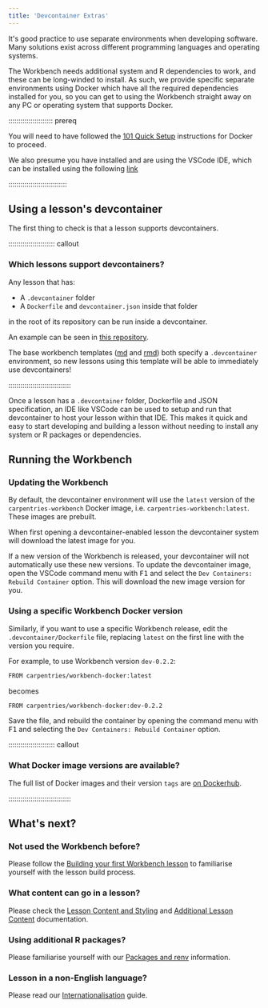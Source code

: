 ```yaml
---
title: 'Devcontainer Extras'
---
```


It's good practice to use separate environments when developing software.
Many solutions exist across different programming languages and operating systems.

The Workbench needs additional system and R dependencies to work, and these can be long-winded to install.
As such, we provide specific separate environments using Docker which have all the required dependencies installed for you, so you can get to using the Workbench straight away on any PC or operating system that supports Docker.

:::::::::::::::::::::: prereq

You will need to have followed the [101 Quick Setup](learners/setup.md#101-docker) instructions for Docker to proceed.

We also presume you have installed and are using the VSCode IDE, which can be installed using the following [link](https://code.visualstudio.com/)

:::::::::::::::::::::::::::::

## Using a lesson's devcontainer

The first thing to check is that a lesson supports devcontainers.

::::::::::::::::::::::: callout

### Which lessons support devcontainers?

Any lesson that has:

- A `.devcontainer` folder
- A `Dockerfile` and `devcontainer.json` inside that folder

in the root of its repository can be run inside a devcontainer.

An example can be seen in [this repository](https://github.com/carpentries/workbench-docs/tree/main/.devcontainer).

The base workbench templates ([md](https://github.com/carpentries/workbench-template-md/tree/main/.devcontainer) and [rmd](https://github.com/carpentries/workbench-template-rmd/tree/main/.devcontainer)) both specify a `.devcontainer` environment, so new lessons using this template will be able to immediately use devcontainers!

:::::::::::::::::::::::::::::::

Once a lesson has a `.devcontainer` folder, Dockerfile and JSON specification, an IDE like VSCode can be used to setup and run that devcontainer to host your lesson within that IDE.
This makes it quick and easy to start developing and building a lesson without needing to install any system or R packages or dependencies.

## Running the Workbench

### Updating the Workbench

By default, the devcontainer environment will use the `latest` version of the `carpentries-workbench` Docker image, i.e. `carpentries-workbench:latest`. These images are prebuilt.

When first opening a devcontainer-enabled lesson the devcontainer system will download the latest image for you.

If a new version of the Workbench is released, your devcontainer will not automatically use these new versions. To update the devcontainer image, open the VSCode command menu with <kbd>F1</kbd> and select the `Dev Containers: Rebuild Container` option.
This will download the new image version for you.

### Using a specific Workbench Docker version

Similarly, if you want to use a specific Workbench release, edit the `.devcontainer/Dockerfile` file, replacing `latest` on the first line with the version you require.

For example, to use Workbench version `dev-0.2.2`:

```bash
FROM carpentries/workbench-docker:latest
```

becomes

```bash
FROM carpentries/workbench-docker:dev-0.2.2
```

Save the file, and rebuild the container by opening the command menu with <kbd>F1</kbd> and selecting the `Dev Containers: Rebuild Container` option.

::::::::::::::::::::::: callout

### What Docker image versions are available?

The full list of Docker images and their version `tags` are [on Dockerhub](https://hub.docker.com/r/carpentries/workbench-docker/tags).

:::::::::::::::::::::::::::::::


## What's next?

### Not used the Workbench before?

Please follow the [Building your first Workbench lesson](episodes/01-first-lesson.md) to familiarise yourself with the lesson build process.

### What content can go in a lesson?

Please check the [Lesson Content and Styling](episodes/02-content-styling.md) and [Additional Lesson Content](03-additional-content.md) documentation.

### Using additional R packages?

Please familiarise yourself with our [Packages and renv](episodes/04-r-and-renv.md) information.

### Lesson in a non-English language?

Please read our [Internationalisation](episodes/05-il8n.md) guide.
